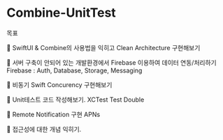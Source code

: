# Combine-UnitTest

목표 

🍏 SwiftUI & Combine의 사용법을 익히고 Clean Architecture 구현해보기

🍏 서버 구축이 안되어 있는 개발환경에서 Firebase 이용하여 데이터 연동/처리하기
Firebase : Auth, Database, Storage, Messaging

🍏 비동기 
Swift Concurency 구현해보기 

🍏 Unit테스트 코드 작성해보기.
XCTest
Test Double

🍏 Remote Notification 구현
APNs

🍏 접근성에 대한 개념 익히기.

